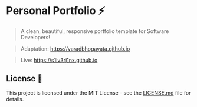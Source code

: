 # Personal Portfolio ⚡️ 
> A clean, beautiful, responsive portfolio template for Software Developers!

> Adaptation: https://varadbhogayata.github.io

> Live: https://s1lv3rj1nx.github.io

## License 📄
This project is licensed under the MIT License - see the [LICENSE.md](./LICENSE) file for details.
